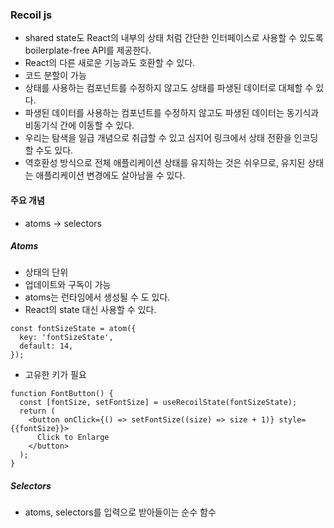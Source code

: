 ### Recoil js
- shared state도 React의 내부의 상태 처럼 간단한 인터페이스로 사용할 수 있도록 boilerplate-free API를 제공한다.
- React의 다른 새로운 기능과도 호환할 수 있다.
- 코드 분할이 가능
- 상태를 사용하는 컴포넌트를 수정하지 않고도 상태를 파생된 데이터로 대체할 수 있다.
- 파생된 데이터를 사용하는 컴포넌트를 수정하지 않고도 파생된 데이터는 동기식과 비동기식 간에 이동할 수 있다.
- 우리는 탐색을 일급 개념으로 취급할 수 있고 심지어 링크에서 상태 전환을 인코딩할 수도 있다.
- 역호환성 방식으로 전체 애플리케이션 상태를 유지하는 것은 쉬우므로, 유지된 상태는 애플리케이션 변경에도 살아남을 수 있다.

#### 주요 개념
- atoms -> selectors

##### Atoms
- 상태의 단위
- 업데이트와 구독이 가능
- atoms는 런타임에서 생성될 수 도 있다.
- React의 state 대신 사용할 수 있다.
```
const fontSizeState = atom({
  key: 'fontSizeState',
  default: 14,
});
```
- 고유한 키가 필요

```
function FontButton() {
  const [fontSize, setFontSize] = useRecoilState(fontSizeState);
  return (
    <button onClick={() => setFontSize((size) => size + 1)} style={{fontSize}}>
      Click to Enlarge
    </button>
  );
}
```

##### Selectors
- atoms, selectors를 입력으로 받아들이는 순수 함수